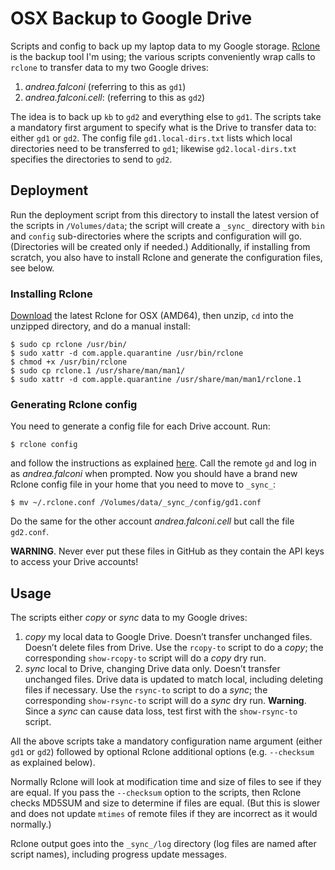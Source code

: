 OSX Backup to Google Drive
==========================

Scripts and config to back up my laptop data to my Google storage.
[Rclone][rclone] is the backup tool I'm using; the various scripts conveniently
wrap calls to `rclone` to transfer data to my two Google drives:

1. *andrea.falconi* (referring to this as `gd1`)
2. *andrea.falconi.cell*: (referring to this as `gd2`)

The idea is to back up `kb` to `gd2` and everything else to `gd1`. The scripts
take a mandatory first argument to specify what is the Drive to transfer data
to: either `gd1` or `gd2`. The config file `gd1.local-dirs.txt` lists which
local directories need to be transferred to `gd1`; likewise `gd2.local-dirs.txt`
specifies the directories to send to `gd2`.


Deployment
----------
Run the deployment script from this directory to install the latest version of
the scripts in `/Volumes/data`; the script will create a `_sync_` directory
with `bin` and `config` sub-directories where the scripts and configuration
will go. (Directories will be created only if needed.)
Additionally, if installing from scratch, you also have to install Rclone and
generate the configuration files, see below.

### Installing Rclone
[Download][rclone-download] the latest Rclone for OSX (AMD64), then unzip, `cd`
into the unzipped directory, and do a manual install:

    $ sudo cp rclone /usr/bin/
    $ sudo xattr -d com.apple.quarantine /usr/bin/rclone
    $ chmod +x /usr/bin/rclone
    $ sudo cp rclone.1 /usr/share/man/man1/ 
    $ sudo xattr -d com.apple.quarantine /usr/share/man/man1/rclone.1 

### Generating Rclone config
You need to generate a config file for each Drive account. Run:

    $ rclone config

and follow the instructions as explained [here][rclone-gd-config]. Call the
remote `gd` and log in as *andrea.falconi* when prompted. Now you should have
a brand new Rclone config file in your home that you need to move to `_sync_`:

    $ mv ~/.rclone.conf /Volumes/data/_sync_/config/gd1.conf

Do the same for the other account *andrea.falconi.cell* but call the file
`gd2.conf`.

**WARNING**. Never ever put these files in GitHub as they contain the API keys
to access your Drive accounts!


Usage
-----
The scripts either *copy* or *sync* data to my Google drives:

1. *copy* my local data to Google Drive. 
   Doesn’t transfer unchanged files. Doesn’t delete files from Drive.
   Use the `rcopy-to` script to do a *copy*; the corresponding `show-rcopy-to`
   script will do a *copy* dry run.
2. *sync* local to Drive, changing Drive data only. 
   Doesn’t transfer unchanged files. Drive data is updated to match local, 
   including deleting files if necessary. Use the `rsync-to` script to do a
   *sync*; the corresponding `show-rsync-to` script will do a *sync* dry run.
   **Warning**. Since a *sync* can cause data loss, test first with the
   `show-rsync-to` script.

All the above scripts take a mandatory configuration name argument (either `gd1`
or `gd2`) followed by optional Rclone additional options (e.g. `--checksum` as
explained below).

Normally Rclone will look at modification time and size of files to  see if they
are equal. If you pass the `--checksum` option to the scripts, then Rclone checks 
MD5SUM and size to determine if files are equal. (But this is slower and does not
update `mtimes` of remote files if they are incorrect as it would normally.)

Rclone output goes into the `_sync_/log` directory (log files are named after
script names), including progress update messages.



[rclone]: http://rclone.org/
    "Rclone Home Page"

[rclone-download]: http://downloads.rclone.org/rclone-current-osx-amd64.zip
    "Latest Rclone for OSX (AMD64)"

[rclone-gd-config]: http://rclone.org/drive/
    "Rclone Google Drive Configuration"
